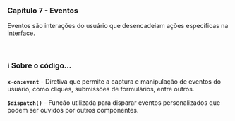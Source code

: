 ### Capítulo 7 - Eventos

Eventos são interações do usuário que desencadeiam ações específicas na interface.


<br />


### :information_source: Sobre o código...

**`x-on:event`** - Diretiva que permite a captura e manipulação de eventos do usuário, como cliques, submissões de formulários, entre outros.

**`$dispatch()`** - Função utilizada para disparar eventos personalizados que podem ser ouvidos por outros componentes.